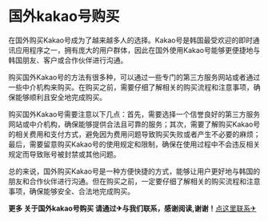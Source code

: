 # 国外kakao号购买

在国外购买Kakao号成为了越来越多人的选择。Kakao号是韩国最受欢迎的即时通讯应用程序之一，拥有庞大的用户群体，因此在国外使用Kakao号能够更便捷地与韩国朋友、客户或合作伙伴进行沟通。

购买国外Kakao号的方法有很多种，可以通过一些专门的第三方服务网站或者通过一些中介机构来购买。在购买之前，需要仔细了解相关的购买流程和注意事项，确保能够顺利且安全地完成购买。

购买国外Kakao号需要注意以下几点：首先，需要选择一个信誉良好的第三方服务网站或中介机构，确保能够提供合法且可靠的服务；其次，需要了解购买Kakao号的相关费用和支付方式，避免因为费用问题导致购买失败或者产生不必要的麻烦；最后，需要留意购买Kakao号的使用规定和限制，确保在使用过程中不会违反相关规定而导致账号被封禁或其他问题。

总的来说，国外购买Kakao号是一种方便快捷的方式，能够让用户更好地与韩国的朋友和合作伙伴进行沟通。但在购买之前，一定要仔细了解相关的购买流程和注意事项，确保能够安全、合法地完成购买。

**更多 关于国外kakao号购买 请通过✈与我们联系，感谢阅读,谢谢！**[点这里联系✈](https://acc.k02.cc)
